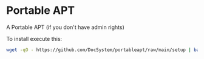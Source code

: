 # Portable APT
A Portable APT (if you don't have admin rights)

To install execute this:
```sh
wget -qO - https://github.com/DocSystem/portableapt/raw/main/setup | bash -
```
